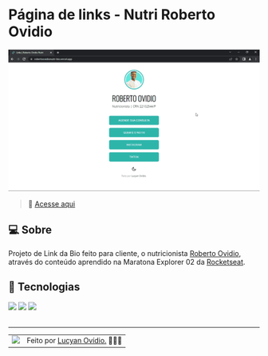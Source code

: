 # Página de links - Nutri Roberto Ovidio

![Imagem de resultado do projeto](./assets/roberto-links.gif)
<br>

> 🚀 <a href="https://robertoovidionutri-bio.vercel.app">Acesse aqui</a>

## 💻 Sobre

Projeto de Link da Bio feito para cliente, o nutricionista <a href="https://instagram.com/robertoovidio.nutri">Roberto Ovidio</a>, através do conteúdo aprendido na Maratona Explorer 02 da <a href="https://rocketseat.com.br">Rocketseat</a>.

## 🧠 Tecnologias

<div>
    <img src="https://img.shields.io/badge/HTML5-E34F26?style=for-the-badge&logo=html5&logoColor=white" />
    <img src="https://img.shields.io/badge/CSS3-1572B6?style=for-the-badge&logo=css3&logoColor=white" />
    <img src="https://img.shields.io/badge/JavaScript-F7DF1E?style=for-the-badge&logo=javascript&logoColor=black" />
</div>
<br>

---

<table>
  <tr>
    <td>
      <img src="https://github.com/lucyanovidio.png" width="100px" />
    </td>
    <td>
      Feito por <a href="https://github.com/lucyanovidio">Lucyan Ovídio.</a> 🙋🏿‍♂️
    </td>
  </tr>
</table>
